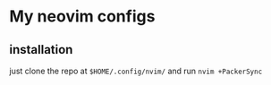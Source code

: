 # My neovim configs

## installation

just clone the repo at `$HOME/.config/nvim/` and run `nvim +PackerSync`


